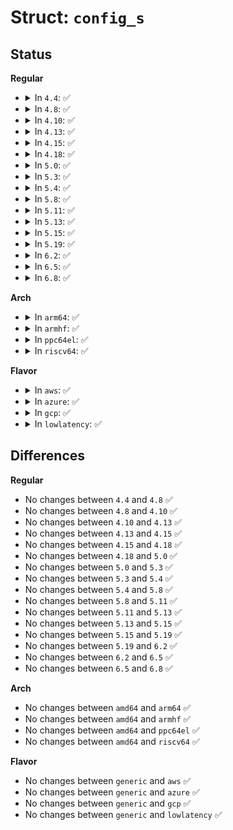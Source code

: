 # Struct: <code>config_s</code>

## Status
<b>Regular</b>
<ul>
<li>
<details>
<summary>In <code>4.4</code>: ✅</summary>

```c
struct config_s {
    ush good_length;
    ush max_lazy;
    ush nice_length;
    ush max_chain;
    compress_func func;
};
```
</details>
</li>
<li>
<details>
<summary>In <code>4.8</code>: ✅</summary>

```c
struct config_s {
    ush good_length;
    ush max_lazy;
    ush nice_length;
    ush max_chain;
    compress_func func;
};
```
</details>
</li>
<li>
<details>
<summary>In <code>4.10</code>: ✅</summary>

```c
struct config_s {
    ush good_length;
    ush max_lazy;
    ush nice_length;
    ush max_chain;
    compress_func func;
};
```
</details>
</li>
<li>
<details>
<summary>In <code>4.13</code>: ✅</summary>

```c
struct config_s {
    ush good_length;
    ush max_lazy;
    ush nice_length;
    ush max_chain;
    compress_func func;
};
```
</details>
</li>
<li>
<details>
<summary>In <code>4.15</code>: ✅</summary>

```c
struct config_s {
    ush good_length;
    ush max_lazy;
    ush nice_length;
    ush max_chain;
    compress_func func;
};
```
</details>
</li>
<li>
<details>
<summary>In <code>4.18</code>: ✅</summary>

```c
struct config_s {
    ush good_length;
    ush max_lazy;
    ush nice_length;
    ush max_chain;
    compress_func func;
};
```
</details>
</li>
<li>
<details>
<summary>In <code>5.0</code>: ✅</summary>

```c
struct config_s {
    ush good_length;
    ush max_lazy;
    ush nice_length;
    ush max_chain;
    compress_func func;
};
```
</details>
</li>
<li>
<details>
<summary>In <code>5.3</code>: ✅</summary>

```c
struct config_s {
    ush good_length;
    ush max_lazy;
    ush nice_length;
    ush max_chain;
    compress_func func;
};
```
</details>
</li>
<li>
<details>
<summary>In <code>5.4</code>: ✅</summary>

```c
struct config_s {
    ush good_length;
    ush max_lazy;
    ush nice_length;
    ush max_chain;
    compress_func func;
};
```
</details>
</li>
<li>
<details>
<summary>In <code>5.8</code>: ✅</summary>

```c
struct config_s {
    ush good_length;
    ush max_lazy;
    ush nice_length;
    ush max_chain;
    compress_func func;
};
```
</details>
</li>
<li>
<details>
<summary>In <code>5.11</code>: ✅</summary>

```c
struct config_s {
    ush good_length;
    ush max_lazy;
    ush nice_length;
    ush max_chain;
    compress_func func;
};
```
</details>
</li>
<li>
<details>
<summary>In <code>5.13</code>: ✅</summary>

```c
struct config_s {
    ush good_length;
    ush max_lazy;
    ush nice_length;
    ush max_chain;
    compress_func func;
};
```
</details>
</li>
<li>
<details>
<summary>In <code>5.15</code>: ✅</summary>

```c
struct config_s {
    ush good_length;
    ush max_lazy;
    ush nice_length;
    ush max_chain;
    compress_func func;
};
```
</details>
</li>
<li>
<details>
<summary>In <code>5.19</code>: ✅</summary>

```c
struct config_s {
    ush good_length;
    ush max_lazy;
    ush nice_length;
    ush max_chain;
    compress_func func;
};
```
</details>
</li>
<li>
<details>
<summary>In <code>6.2</code>: ✅</summary>

```c
struct config_s {
    ush good_length;
    ush max_lazy;
    ush nice_length;
    ush max_chain;
    compress_func func;
};
```
</details>
</li>
<li>
<details>
<summary>In <code>6.5</code>: ✅</summary>

```c
struct config_s {
    ush good_length;
    ush max_lazy;
    ush nice_length;
    ush max_chain;
    compress_func func;
};
```
</details>
</li>
<li>
<details>
<summary>In <code>6.8</code>: ✅</summary>

```c
struct config_s {
    ush good_length;
    ush max_lazy;
    ush nice_length;
    ush max_chain;
    compress_func func;
};
```
</details>
</li>
</ul>
<b>Arch</b>
<ul>
<li>
<details>
<summary>In <code>arm64</code>: ✅</summary>

```c
struct config_s {
    ush good_length;
    ush max_lazy;
    ush nice_length;
    ush max_chain;
    compress_func func;
};
```
</details>
</li>
<li>
<details>
<summary>In <code>armhf</code>: ✅</summary>

```c
struct config_s {
    ush good_length;
    ush max_lazy;
    ush nice_length;
    ush max_chain;
    compress_func func;
};
```
</details>
</li>
<li>
<details>
<summary>In <code>ppc64el</code>: ✅</summary>

```c
struct config_s {
    ush good_length;
    ush max_lazy;
    ush nice_length;
    ush max_chain;
    compress_func func;
};
```
</details>
</li>
<li>
<details>
<summary>In <code>riscv64</code>: ✅</summary>

```c
struct config_s {
    ush good_length;
    ush max_lazy;
    ush nice_length;
    ush max_chain;
    compress_func func;
};
```
</details>
</li>
</ul>
<b>Flavor</b>
<ul>
<li>
<details>
<summary>In <code>aws</code>: ✅</summary>

```c
struct config_s {
    ush good_length;
    ush max_lazy;
    ush nice_length;
    ush max_chain;
    compress_func func;
};
```
</details>
</li>
<li>
<details>
<summary>In <code>azure</code>: ✅</summary>

```c
struct config_s {
    ush good_length;
    ush max_lazy;
    ush nice_length;
    ush max_chain;
    compress_func func;
};
```
</details>
</li>
<li>
<details>
<summary>In <code>gcp</code>: ✅</summary>

```c
struct config_s {
    ush good_length;
    ush max_lazy;
    ush nice_length;
    ush max_chain;
    compress_func func;
};
```
</details>
</li>
<li>
<details>
<summary>In <code>lowlatency</code>: ✅</summary>

```c
struct config_s {
    ush good_length;
    ush max_lazy;
    ush nice_length;
    ush max_chain;
    compress_func func;
};
```
</details>
</li>
</ul>

## Differences
<b>Regular</b>
<ul>
<li>
No changes between <code>4.4</code> and <code>4.8</code> ✅
</li>
<li>
No changes between <code>4.8</code> and <code>4.10</code> ✅
</li>
<li>
No changes between <code>4.10</code> and <code>4.13</code> ✅
</li>
<li>
No changes between <code>4.13</code> and <code>4.15</code> ✅
</li>
<li>
No changes between <code>4.15</code> and <code>4.18</code> ✅
</li>
<li>
No changes between <code>4.18</code> and <code>5.0</code> ✅
</li>
<li>
No changes between <code>5.0</code> and <code>5.3</code> ✅
</li>
<li>
No changes between <code>5.3</code> and <code>5.4</code> ✅
</li>
<li>
No changes between <code>5.4</code> and <code>5.8</code> ✅
</li>
<li>
No changes between <code>5.8</code> and <code>5.11</code> ✅
</li>
<li>
No changes between <code>5.11</code> and <code>5.13</code> ✅
</li>
<li>
No changes between <code>5.13</code> and <code>5.15</code> ✅
</li>
<li>
No changes between <code>5.15</code> and <code>5.19</code> ✅
</li>
<li>
No changes between <code>5.19</code> and <code>6.2</code> ✅
</li>
<li>
No changes between <code>6.2</code> and <code>6.5</code> ✅
</li>
<li>
No changes between <code>6.5</code> and <code>6.8</code> ✅
</li>
</ul>
<b>Arch</b>
<ul>
<li>
No changes between <code>amd64</code> and <code>arm64</code> ✅
</li>
<li>
No changes between <code>amd64</code> and <code>armhf</code> ✅
</li>
<li>
No changes between <code>amd64</code> and <code>ppc64el</code> ✅
</li>
<li>
No changes between <code>amd64</code> and <code>riscv64</code> ✅
</li>
</ul>
<b>Flavor</b>
<ul>
<li>
No changes between <code>generic</code> and <code>aws</code> ✅
</li>
<li>
No changes between <code>generic</code> and <code>azure</code> ✅
</li>
<li>
No changes between <code>generic</code> and <code>gcp</code> ✅
</li>
<li>
No changes between <code>generic</code> and <code>lowlatency</code> ✅
</li>
</ul>
